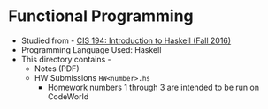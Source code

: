 # Functional Programming

- Studied from - [CIS 194: Introduction to Haskell (Fall 2016)](https://www.seas.upenn.edu/~cis1940/fall16/index.html)
- Programming Language Used: Haskell
- This directory contains -
  - Notes (PDF)
  - HW Submissions `HW<number>.hs`
    - Homework numbers 1 through 3 are intended to be run on CodeWorld
